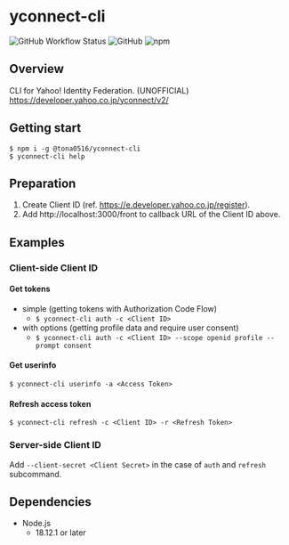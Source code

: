# yconnect-cli
![GitHub Workflow Status](https://img.shields.io/github/workflow/status/tona0516/yconnect-cli/Build)
![GitHub](https://img.shields.io/github/license/tona0516/yconnect-cli)
![npm](https://img.shields.io/npm/v/@tona0516/yconnect-cli)

## Overview
CLI for Yahoo! Identity Federation. (UNOFFICIAL)
https://developer.yahoo.co.jp/yconnect/v2/
## Getting start
```
$ npm i -g @tona0516/yconnect-cli
$ yconnect-cli help
```
## Preparation
1. Create Client ID (ref. https://e.developer.yahoo.co.jp/register).
1. Add http://localhost:3000/front to callback URL of the Client ID above.

## Examples
### Client-side Client ID
#### Get tokens
- simple (getting tokens with Authorization Code Flow)
  - `$ yconnect-cli auth -c <Client ID>`
- with options (getting profile data and require user consent)
  - `$ yconnect-cli auth -c <Client ID> --scope openid profile --prompt consent`

#### Get userinfo
`$ yconnect-cli userinfo -a <Access Token>`
#### Refresh access token
`$ yconnect-cli refresh -c <Client ID> -r <Refresh Token>`

### Server-side Client ID
Add `--client-secret <Client Secret>` in the case of `auth` and `refresh` subcommand.

## Dependencies
- Node.js
  - 18.12.1 or later
